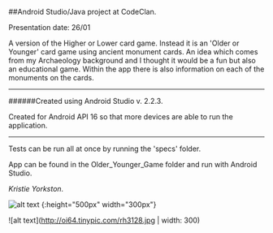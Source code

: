 ##Android Studio/Java project at CodeClan.

Presentation date: 26/01

A version of the Higher or Lower card game.  Instead it is an 'Older or Younger' card game using ancient monument cards.
An idea which comes from my Archaeology background and I thought it would be a fun but also an educational game.  Within the app there is also information on each of the monuments on the cards.

____

######Created using Android Studio v. 2.2.3.

Created for Android API 16 so that more devices are able to run the application.

____

Tests can be run all at once by running the 'specs' folder.

App can be found in the Older_Younger_Game folder and run with Android Studio.


*Kristie Yorkston.*

![alt text](http://i.imgur.com/OHyqp9h.png) {:height="500px" width="300px"}

![alt text](http://oi64.tinypic.com/rh3128.jpg | width: 300)
